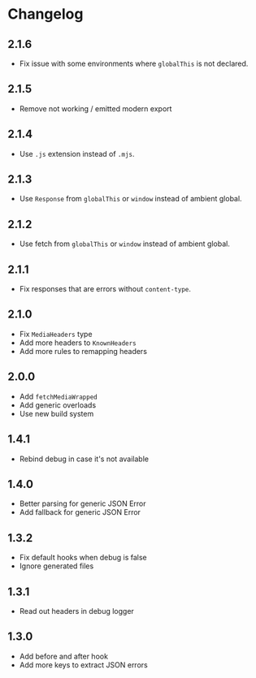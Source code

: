 # Changelog

## 2.1.6

- Fix issue with some environments where `globalThis` is not declared.

## 2.1.5

- Remove not working / emitted modern export

## 2.1.4

- Use `.js` extension instead of `.mjs`.

## 2.1.3

- Use `Response` from `globalThis` or `window` instead of ambient global.

## 2.1.2

- Use fetch from `globalThis` or `window` instead of ambient global.

## 2.1.1

- Fix responses that are errors without `content-type`.

## 2.1.0

- Fix `MediaHeaders` type
- Add more headers to `KnownHeaders`
- Add more rules to remapping headers

## 2.0.0

- Add `fetchMediaWrapped`
- Add generic overloads
- Use new build system

## 1.4.1

- Rebind debug in case it's not available

## 1.4.0

- Better parsing for generic JSON Error
- Add fallback for generic JSON Error

## 1.3.2

- Fix default hooks when debug is false
- Ignore generated files

## 1.3.1

- Read out headers in debug logger

## 1.3.0

- Add before and after hook
- Add more keys to extract JSON errors
